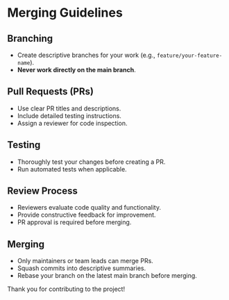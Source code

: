 # Merging Guidelines

## Branching

- Create descriptive branches for your work (e.g., `feature/your-feature-name`).
- **Never work directly on the main branch**.

## Pull Requests (PRs)

- Use clear PR titles and descriptions.
- Include detailed testing instructions.
- Assign a reviewer for code inspection.

## Testing

- Thoroughly test your changes before creating a PR.
- Run automated tests when applicable.

## Review Process

- Reviewers evaluate code quality and functionality.
- Provide constructive feedback for improvement.
- PR approval is required before merging.

## Merging

- Only maintainers or team leads can merge PRs.
- Squash commits into descriptive summaries.
- Rebase your branch on the latest main branch before merging.

Thank you for contributing to the project!
